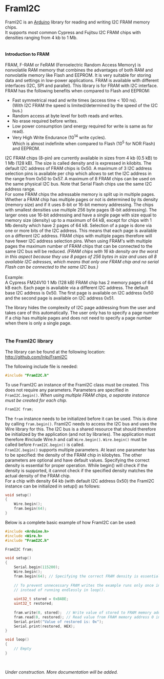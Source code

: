 # FramI2C

FramI2C is an [Arduino](http://arduino.cc/) library for reading and writing I2C FRAM memory chips.<br>
It supports most common Cypress and Fujitsu I2C FRAM chips with densities ranging from 4 kb to 1 Mb.
<br>
<br>
#### Introduction to FRAM
FRAM, F-RAM or FeRAM (Ferroelectric Random Access Memory) is nonvolatile RAM memory that combines the advantages of both RAM and nonvolatile memory like Flash and EEPROM. It is very suitable for storing data and settings in low-power applications. FRAM is available with different interfaces (I2C, SPI and parallel). This library is for FRAM with I2C interface. <br>
FRAM has the following benefits when compared to Flash and EEPROM:
* Fast symmetrical read and write times (access time < 100 ns).  
(With I2C FRAM the speed is limited/determined by the speed of the I2C bus.)
* Random access at byte level for both reads and writes.
* No erase required before writes.
* Low power consumption (and energy required for write is same as for read).
* Very High Write Endurance (10<sup>14</sup> write cycles).  
Which is almost indefinite when compared to Flash (10<sup>5</sup> for NOR Flash) and EEPROM.

I2C FRAM chips (8-pin) are currently available in sizes from 4 kb (0.5 kB) to 1 Mb (128 kB). The size is called density and is expressed in kilobits. The default I2C address of FRAM chips is 0x50. A maximum of 3 I2C address selection pins is available per chip which allows to set the I2C address in the range from 0x50 to 0x57. A maximum of 8 FRAM chips can be used on the same physical I2C bus. Note that Serial Flash chips use the same I2C address range.<br>
For some FRAM chips the adressable memory is split up in multiple pages. Whether a FRAM chip has multiple pages or not is determined by its density (memory size) and if it uses 8-bit or 16-bit memory addressing. The chips with smallest densities use multiple 256 byte pages (8-bit addressing). The larger ones use 16-bit addressing and have a single page with size equal to memory size (density) up to a maximum of 64 kB, except for chips with 1 Mb density which have 2 pages of 64 kB.
Selection of a page is done via one or more bits of the I2C address. This means that each page is available on a different I2C address. FRAM chips with multiple pages therefore will have fewer I2C address selection pins. When using FRAM's with multiple pages the maximum number of FRAM chips that can be connected to the same I2C bus will be reduced. *(FRAM chips with 16 kb density are the worst in this aspect because they use 8 pages of 256 bytes in size and uses all 8 available I2C adresses, which means that only one FRAM chip and no serial Flash can be connected to the same I2C bus.)*<br>
<br>
Example:<br>
A Cypress FM24V10 1 Mb (128 kB) FRAM chip has 2 memory pages of 64 kB each. Each page is available via a different I2C address. The default base I2C address is 0x50. The first page is available on I2C address 0x50 and the second page is available on I2C address 0x51.<br>

The library hides the complexity of I2C page addressing from the user and takes care of this automatically. The user only has to specify a page number if a chip has multiple pages and does not need to specify a page number when there is only a single page.<br>
<br>

### The FramI2C library

The library can be found at the following location: http://github.com/lnlp/FramI2C 

The following include file is needed:

```cpp
#include "FramI2C.h"
```

To use FramI2C an instance of the FramI2C class must be created. This does not require any parameters. Parameters are specified in `FramI2C.begin()`. *When using multiple FRAM chips, a separate instance must be created for each chip.* 

```cpp
FramI2C fram;
```

The `fram` instance needs to be initialized before it can be used. This is done by calling `fram.begin()`. FramI2C needs to access the I2C bus and uses the Wire library for this. The I2C bus is a shared resource that should therefore be initialized by the application (and not by libraries). The application must therefore #include Wire.h and call `Wire.begin()`. `Wire.begin()` must be called before `FramI2C.begin()` is called.<br>
`FramI2C.begin()` supports multiple parameters. At least one parameter has to be specified: the density of the FRAM chip in kilobytes. The other parameters are optional and have default values. Specifying the correct density is essential for proper operation. While begin() will check if the density is supported, it cannot check if the specified density matches the actual density of the FRAM chip.<br>
For a chip with density 64 kb (with default I2C address 0x50) the FramI2C instance can be initialized in setup() as follows:

```cpp
void setup()
{
    Wire.begin();
    fram.begin(64);
}
```

Below is a complete basic example of how FramI2C can be used:

```cpp
#include <Arduino.h>
#include <Wire.h>
#include "FramI2C.h"

FramI2C fram;

void setup()
{
    Serial.begin(115200);
    Wire.begin();
    fram.begin(64); // Specifying the correct FRAM density is essential for proper operation
    
    // To prevent unnecessary FRAM writes the example runs only once in setup()
    // instead of running endlessly in loop().
    
    uint32_t stored = 0xBABE;
    uint32_t restored;
    
    fram.write(0, stored);  // Write value of stored to FRAM memory address 0
    fram.read(0, restored); // Read value from FRAM memory address 0 into restored
    Serial.print("Value of restored is: 0x");
    Serial.print(restored, HEX);    
}

void loop()
{
    // Empty
}
```
<br>

*Under construction. More documentation will be added.*